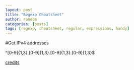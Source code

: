 ```yaml
---
layout: post
title: "Regexp Cheatsheet"
author: random
categories: [posts]
tags: [regexp, cheatsheet, regular, expressions, handy]
---
```

#Get IPv4 addresses

^[0-9]{1,3}\.[0-9]{1,3}\.[0-9]{1,3}\.[0-9]{1,3}$

<a href="https://www.regexmagic.com/manual/xmppatternipv4.html">credits</a>
